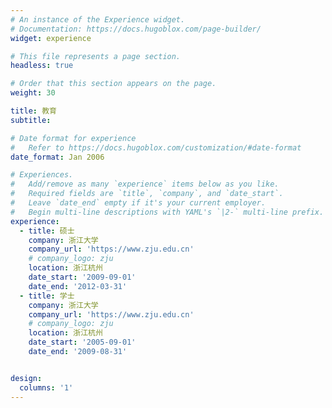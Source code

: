 ```yaml
---
# An instance of the Experience widget.
# Documentation: https://docs.hugoblox.com/page-builder/
widget: experience

# This file represents a page section.
headless: true

# Order that this section appears on the page.
weight: 30

title: 教育
subtitle:

# Date format for experience
#   Refer to https://docs.hugoblox.com/customization/#date-format
date_format: Jan 2006

# Experiences.
#   Add/remove as many `experience` items below as you like.
#   Required fields are `title`, `company`, and `date_start`.
#   Leave `date_end` empty if it's your current employer.
#   Begin multi-line descriptions with YAML's `|2-` multi-line prefix.
experience:
  - title: 硕士
    company: 浙江大学
    company_url: 'https://www.zju.edu.cn'
    # company_logo: zju
    location: 浙江杭州
    date_start: '2009-09-01'
    date_end: '2012-03-31'
  - title: 学士
    company: 浙江大学
    company_url: 'https://www.zju.edu.cn'
    # company_logo: zju
    location: 浙江杭州
    date_start: '2005-09-01'
    date_end: '2009-08-31'


design:
  columns: '1'
---
```

